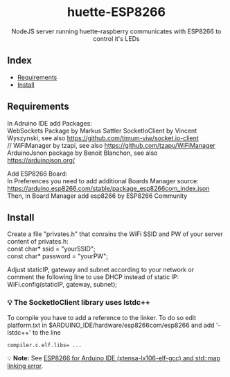 <h1 align="center">huette-ESP8266</h1>

<p align = "center">NodeJS server running huette-raspberry communicates with ESP8266 to control it's LEDs</p>

## Index
- [Requirements](#requirements)
- [Install](#install)

## Requirements <a name = "requirements"></a>
In Adruino IDE add Packages:  
WebSockets Package by Markus Sattler
SocketIoClient by Vincent Wyszynski, see also https://github.com/timum-viw/socket.io-client  
// WiFiManager by tzapi, see also https://github.com/tzapu/WiFiManager  
ArduinoJsnon package by Benoit Blanchon, see also https://arduinojson.org/

Add ESP8266 Board:  
In Preferences you need to add additional Boards Manager source: https://arduino.esp8266.com/stable/package_esp8266com_index.json  
Then, in Board Manager add esp8266 by ESP8266 Community  

## Install <a name = "install"></a>  
Create a file "privates.h" that conrains the WiFi SSID and PW of your server  
content of privates.h:  
const char* ssid = "yourSSID";  
const char* password = "yourPW";  
 
Adjust staticIP, gateway and subnet according to your network or  
comment the following line to use DHCP instead of static IP:  
WiFi.config(staticIP, gateway, subnet);  

### 💡 The SocketIoClient library uses lstdc++
To compile you have to add a reference to the linker. 
To do so edit platform.txt in $ARDUINO_IDE/hardware/esp8266com/esp8266 and add '-lstdc++' to the line 
```
compiler.c.elf.libs= ...
```
💡 **Note:** See [ESP8266 for Arduino IDE (xtensa-lx106-elf-gcc) and std::map linking error](http://stackoverflow.com/questions/33450946/esp8266-for-arduino-ide-xtensa-lx106-elf-gcc-and-stdmap-linking-error).
